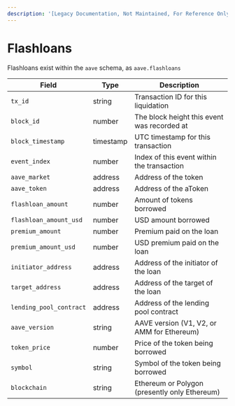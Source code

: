 ```yaml
---
description: '[Legacy Documentation, Not Maintained, For Reference Only]'
---
```


# Flashloans



Flashloans exist within the `aave` schema, as `aave.flashloans`

| Field                   | Type      | Description                                   |
| ----------------------- | --------- | --------------------------------------------- |
| `tx_id`                 | string    | Transaction ID for this liquidation           |
| `block_id`              | number    | The block height this event was recorded at   |
| `block_timestamp`       | timestamp | UTC timestamp for this transaction            |
| `event_index`           | number    | Index of this event within the transaction    |
| `aave_market`           | address   | Address of the token                          |
| `aave_token`            | address   | Address of the aToken                         |
| `flashloan_amount`      | number    | Amount of tokens borrowed                     |
| `flashloan_amount_usd`  | number    | USD amount borrowed                           |
| `premium_amount`        | number    | Premium paid on the loan                      |
| `premium_amount_usd`    | number    | USD premium paid on the loan                  |
| `initiator_address`     | address   | Address of the initiator of the loan          |
| `target_address`        | address   | Address of the target of the loan             |
| `lending_pool_contract` | address   | Address of the lending pool contract          |
| `aave_version`          | string    | AAVE version (V1, V2, or AMM for Ethereum)    |
| `token_price`           | number    | Price of the token being borrowed             |
| `symbol`                | string    | Symbol of the token being borrowed            |
| `blockchain`            | string    | Ethereum or Polygon (presently only Ethereum) |



